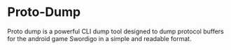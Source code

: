 # Proto-Dump
Proto dump is a powerful CLI dump tool designed to dump protocol buffers for the android game Swordigo in a simple and readable format.
